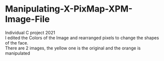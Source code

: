 # Manipulating-X-PixMap-XPM-Image-File
Individual C project 2021<br />
I edited the Colors of the Image and rearranged pixels to change the shapes of the face.<br />
There are 2 images, the yellow one is the original and the orange is manipulated


